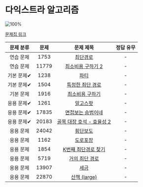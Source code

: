 # 다익스트라 알고리즘

![100%](https://progress-bar.xyz/0/?scale=14&title=progress&width=500&color=babaca&suffix=/14)

[문제집 링크](https://www.acmicpc.net/workbook/view/10433)

| 문제 분류 | 문제 | 문제 제목 | 정답 유무 |
| :--: | :--: | :--: | :--: |
| 연습 문제 | 1753 | [최단경로](https://www.acmicpc.net/problem/1753) | - |
| 연습 문제 | 11779 | [최소비용 구하기 2](https://www.acmicpc.net/problem/11779) | - |
| 기본 문제✔ | 1238 | [파티](https://www.acmicpc.net/problem/1238) | - |
| 기본 문제✔ | 1504 | [특정한 최단 경로](https://www.acmicpc.net/problem/1504) | - |
| 기본 문제 | 1916 | [최소비용 구하기](https://www.acmicpc.net/problem/1916) | - |
| 응용 문제✔ | 1261 | [알고스팟](https://www.acmicpc.net/problem/1261) | - |
| 응용 문제✔ | 17835 | [면접보는 승범이네](https://www.acmicpc.net/problem/17835) | - |
| 응용 문제✔ | 20183 | [골목 대장 호석 - 효율성 2](https://www.acmicpc.net/problem/20183) | - |
| 응용 문제 | 24042 | [횡단보도](https://www.acmicpc.net/problem/24042) | - |
| 응용 문제 | 1162 | [도로포장](https://www.acmicpc.net/problem/1162) | - |
| 응용 문제 | 1854 | [K번째 최단경로 찾기](https://www.acmicpc.net/problem/1854) | - |
| 응용 문제 | 5719 | [거의 최단 경로](https://www.acmicpc.net/problem/5719) | - |
| 응용 문제 | 13907 | [세금](https://www.acmicpc.net/problem/13907) | - |
| 응용 문제 | 22870 | [산책 (large)](https://www.acmicpc.net/problem/22870) | - |
